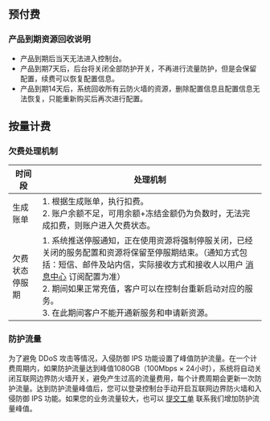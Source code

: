 ## 预付费
### 产品到期资源回收说明
- 产品到期后当天无法进入控制台。
- 产品到期7天后，后台将关闭全部防护开关，不再进行流量防护，但是会保留配置，续费可以恢复配置信息。
- 产品到期14天后，系统回收所有云防火墙的资源，删除配置信息且配置信息无法恢复，只能重新购买后再次进行配置。

## 按量计费
### 欠费处理机制


| 时间段         | 处理机制                                                     |
| -------------- | ------------------------------------------------------------ |
| 生成账单       | 1. 根据生成账单，执行扣费。<br>2. 账户余额不足，可用余额+冻结金额仍为负数时，无法完成扣费，则账户进入欠费状态。 |
| 欠费状态停服期 | 1. 系统推送停服通知，正在使用资源将强制停服关闭，已经关闭的服务配置和资源将保留至停服期结束。（通知方式包括：短信、邮件及站内信，实际接收方式和接收人以用户 [消息中心](https://console.cloud.tencent.com/message/subscription) 订阅配置为准）<br/>2. 期间如果正常充值，客户可以在控制台重新启动对应的服务。<br/>3. 在此期间客户不能开通新服务和申请新资源。 |

### 防护流量
为了避免 DDoS 攻击等情况，入侵防御 IPS 功能设置了峰值防护流量。在一个计费周期内，如果防护流量达到峰值1080GB（100Mbps × 24小时），系统将自动关闭互联网边界防火墙开关，避免产生过高的流量费用，每个计费周期会更新一次防护流量。达到防护流量峰值后，您可以登录控制台手动开启互联网边界防火墙和入侵防御 IPS 功能。如果您的业务流量较大，也可以 [提交工单](https://console.cloud.tencent.com/workorder/category?level1_id=517&level2_id=727&source=0&data_title=%E5%85%B6%E4%BB%96%E8%85%BE%E8%AE%AF%E4%BA%91%E4%BA%A7%E5%93%81&level3_id=728&radio_title=%E5%8A%9F%E8%83%BD%E5%92%A8%E8%AF%A2&queue=3026&scene_code=17783&step=2 ) 联系我们增加防护流量峰值。
